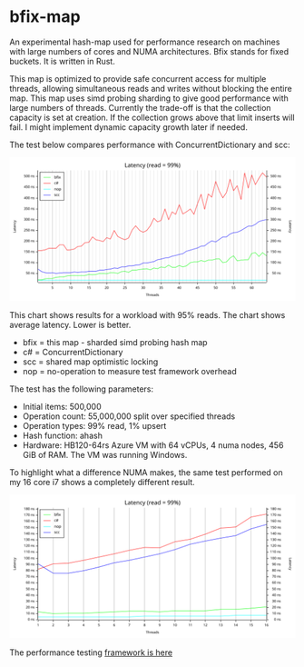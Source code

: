 # bfix-map
An experimental hash-map used for performance research on machines with large numbers of cores and NUMA architectures. Bfix stands for fixed buckets. It is written in Rust.

This map is optimized to provide safe concurrent access for multiple threads, allowing simultaneous reads and writes without blocking the entire map.
This map uses simd probing sharding to give good performance with large numbers of threads. Currently the trade-off is that the collection capacity is set at creation. If the collection grows above that limit inserts will fail. I might implement dynamic capacity growth later if needed.

The test below compares performance with ConcurrentDictionary and scc:

![Alt text for the SVG](latency99-numa.svg)

This chart shows results for a workload with 95% reads. The chart shows average latency. Lower is better.

- bfix = this map - sharded simd probing hash map  
- c# = ConcurrentDictionary
- scc = shared map optimistic locking
- nop = no-operation to measure test framework overhead

The test has the following parameters:

- Initial items: 500,000 
- Operation count: 55,000,000 split over specified threads
- Operation types: 99% read, 1% upsert
- Hash function: ahash
- Hardware: HB120-64rs Azure VM with 64 vCPUs, 4 numa nodes, 456 GiB of RAM. The VM was running Windows.

To highlight what a difference NUMA makes, the same test performed on my 16 core i7 shows a completely different result.

![Alt text for the SVG](latency99-local.svg)

The performance testing [framework is here](https://github.com/ZacWalk/map-bench-rust)